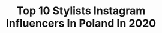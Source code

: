 ---
title: Top 10 Stylists Instagram Influencers In Poland In 2020
description: >-
  Find top stylists Instagram influencers in Poland in 2020. Most popular hashtags: #outfit #friday #inspiracje #inspiration.
platform: Instagram
profiles:
  - username: "salamonmonika"
    fullname: >-
      Monika Salamon
    location: "Poland"
    followers: 15895
    engagement: 1144
    commentsToLikes: 0.044561
    id: ck9hc1i0kjc670j781uwz5rtn
    verified: false
    hashtags: "#ruchtozdrowie, #animalslover, #nawycieczce, #hairstylist"
  - username: "roxy.jacobs"
    fullname: >-
      Roxy Jacobs
    location: "Poland"
    followers: 29638
    engagement: 368
    commentsToLikes: 0.129423
    id: ckaoswbcftb4k0i78o10yq3ai
    verified: false
    hashtags: "#look, #sombre, #sugarbodyscrub, #frankivsk"
  - username: "oliwia_cyminska"
    fullname: >-
      Oliwia Cymińska
    location: "Poland"
    followers: 31758
    engagement: 362
    commentsToLikes: 0.099085
    id: ck6txi4xpxyzk0j71vq0q25nw
    verified: false
    hashtags: "#fashionblogger, #polska, #instafashion, #friendship"
  - username: "kasikasienka"
    fullname: >-
      Kasia 💋
    location: "Poland"
    followers: 2515
    engagement: 4171
    commentsToLikes: 0.062382
    id: ck9wozwdd77eg0j78jws17uwv
    verified: false
    hashtags: "#fitgirlsguide, #smilegirl, #instablogger, #streetwear"
  - username: "duchess.milianda"
    fullname: >-
      Duchess Milianda
    location: "Poland"
    followers: 44589
    engagement: 629
    commentsToLikes: 0.031968
    id: ck15szn1sfmdz0i19phblypgx
    verified: false
    hashtags: "#historicalcostum, #historicalinspiration, #casualoutfit, #eastertime"
  - username: "verycranberry"
    fullname: >-
      Agata (style&smile)
    location: "Poland"
    followers: 14961
    engagement: 424
    commentsToLikes: 0.101348
    id: ck0w6lffr94xj0i19pcmdefsa
    verified: false
    hashtags: "#parisianvibes, #czasnakawe, #springnails2020, #zaramania"
  - username: "paullexxx"
    fullname: >-
      Paulina Z
    location: "Poland"
    followers: 3613
    engagement: 2592
    commentsToLikes: 0.037882
    id: ck5q0827w4p760i11y403mzpu
    verified: false
    hashtags: "#wedding, #makeupideas, #hiinthenewyear, #makeupmodel"
  - username: "ondiehair"
    fullname: >-
      Anna Renusz
    location: "Poland"
    followers: 29303
    engagement: 169
    commentsToLikes: 0.063264
    id: ck6tjefg92jxx0j71an9ymjym
    verified: false
    hashtags: "#sisterlove, #hairstyle, #relaxtime, #smutno"
  - username: "sala.joanna"
    fullname: >-
      Joanna Sala
    location: "Poland"
    followers: 16302
    engagement: 237
    commentsToLikes: 0.327726
    id: ck5zrfp6cwhu50i14in1htppf
    verified: false
    hashtags: "#przyszlamama, #momlife, #polishbrunette, #czemamynaciebie"
  - username: "ewelinarydzynska"
    fullname: >-
      Ewelina Rydzyńska
    location: "Poland"
    followers: 22071
    engagement: 189
    commentsToLikes: 0.074139
    id: ck6ttx6x3d2za0j71mojgzbrw
    verified: false
    hashtags: "#czaslecj, #leniwaniedziela, #redcarpet, #fridaymood"
---